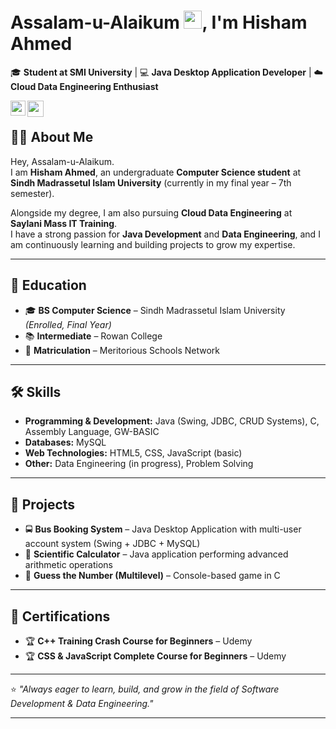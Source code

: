 # Assalam-u-Alaikum <img src="https://github.com/TheDudeThatCode/TheDudeThatCode/blob/master/Assets/Hi.gif" width="29px" height= "29">, I'm Hisham Ahmed  

🎓 **Student at SMI University** | 💻 **Java Desktop Application Developer** | ☁️ **Cloud Data Engineering Enthusiast**  


<a href="https://www.linkedin.com/in/hisham-ahmed-316902260" target="_blank" rel="noopener noreferrer">
  <img align="left" width="24px" src="https://cdn2.iconfinder.com/data/icons/social-media-2285/512/1_Linkedin_unofficial_colored_svg-256.png"  />
</a>

<a href="mailto:programmer05102@gmail.com" target="_blank" rel="noopener noreferrer">
  <img align="left" width="26px" src="https://cdn1.iconfinder.com/data/icons/google-new-logos-1/32/gmail_new_logo-256.png" />
</a>

<br>

## 👨‍💻 About Me
Hey, Assalam-u-Alaikum.  
I am **Hisham Ahmed**, an undergraduate **Computer Science student** at **Sindh Madrassetul Islam University** (currently in my final year – 7th semester).  

Alongside my degree, I am also pursuing **Cloud Data Engineering** at **Saylani Mass IT Training**.  
I have a strong passion for **Java Development** and **Data Engineering**, and I am continuously learning and building projects to grow my expertise.  

---

## 🏫 Education
- 🎓 **BS Computer Science** – Sindh Madrassetul Islam University *(Enrolled, Final Year)*  
- 📚 **Intermediate** – Rowan College  
- 🏫 **Matriculation** – Meritorious Schools Network  

---

## 🛠 Skills
- **Programming & Development:** Java (Swing, JDBC, CRUD Systems), C, Assembly Language, GW-BASIC  
- **Databases:** MySQL  
- **Web Technologies:** HTML5, CSS, JavaScript (basic)  
- **Other:** Data Engineering (in progress), Problem Solving  

---

## 🧩 Projects
- 🚍 **Bus Booking System** – Java Desktop Application with multi-user account system (Swing + JDBC + MySQL)  
- 🧮 **Scientific Calculator** – Java application performing advanced arithmetic operations  
- 🎲 **Guess the Number (Multilevel)** – Console-based game in C  

---

## 📜 Certifications
- 🏆 **C++ Training Crash Course for Beginners** – Udemy  
- 🏆 **CSS & JavaScript Complete Course for Beginners** – Udemy  

---

⭐️ *"Always eager to learn, build, and grow in the field of Software Development & Data Engineering."*


---

